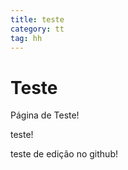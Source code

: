 ```yaml
---
title: teste
category: tt
tag: hh
---
```

# Teste

Página de Teste!

teste!

teste de edição no github!
